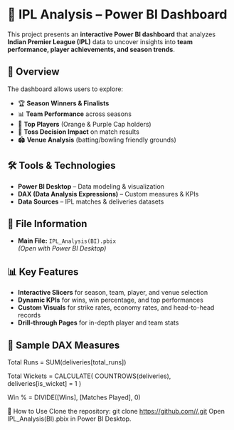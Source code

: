 # 🏏 IPL Analysis – Power BI Dashboard

This project presents an **interactive Power BI dashboard** that analyzes **Indian Premier League (IPL)** data to uncover insights into **team performance, player achievements, and season trends**.

## 📌 Overview
The dashboard allows users to explore:
- 🏆 **Season Winners & Finalists**
- 📊 **Team Performance** across seasons
- 🏅 **Top Players** (Orange & Purple Cap holders)
- 🎯 **Toss Decision Impact** on match results
- 🏟️ **Venue Analysis** (batting/bowling friendly grounds)

## 🛠️ Tools & Technologies
- **Power BI Desktop** – Data modeling & visualization
- **DAX (Data Analysis Expressions)** – Custom measures & KPIs
- **Data Sources** – IPL matches & deliveries datasets

## 📂 File Information
- **Main File:** `IPL_Analysis(BI).pbix`  
  *(Open with Power BI Desktop)*

## 📊 Key Features
- **Interactive Slicers** for season, team, player, and venue selection
- **Dynamic KPIs** for wins, win percentage, and top performances
- **Custom Visuals** for strike rates, economy rates, and head-to-head records
- **Drill-through Pages** for in-depth player and team stats

## 🧮 Sample DAX Measures
Total Runs = SUM(deliveries[total_runs])

Total Wickets = 
CALCULATE(
    COUNTROWS(deliveries),
    deliveries[is_wicket] = 1
)

Win % = DIVIDE([Wins], [Matches Played], 0)

🚀 How to Use
Clone the repository:
git clone [https://github.com/<your-username>/<your-repo>.git](https://github.com/susmithareddys958/IPL-Data-Analysis-2008-2025-.git)
Open IPL_Analysis(BI).pbix in Power BI Desktop.
